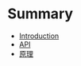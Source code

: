<!DOCTYPE html>
<html>
<body>

# Summary

* [Introduction](README.md)
* [API](api.md)
* [原理](yuan-li.md)

</body>
</html>